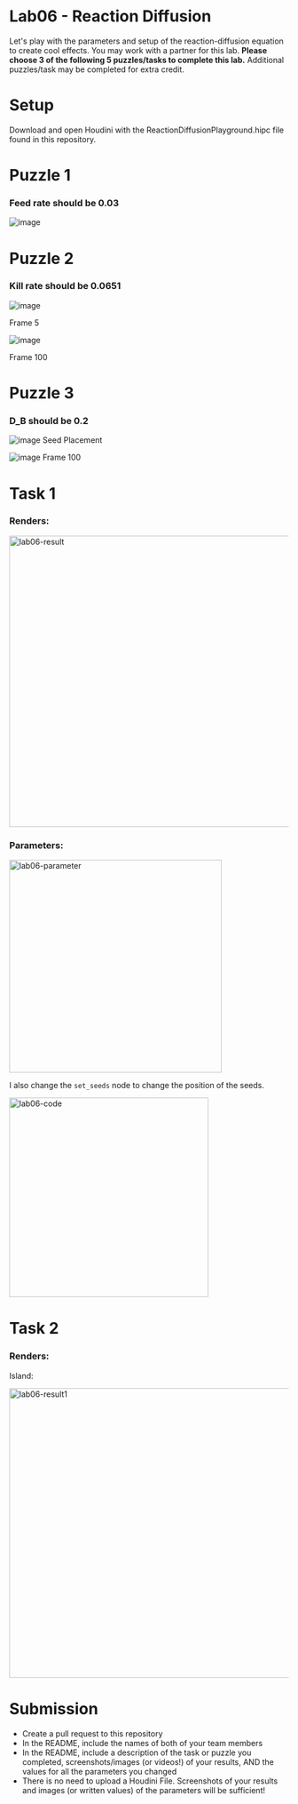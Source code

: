 # Lab06 - Reaction Diffusion
Let's play with the parameters and setup of the reaction-diffusion equation to create cool effects. You may work with a partner for this lab. **Please choose 3 of the following 5 puzzles/tasks to complete this lab.** Additional puzzles/task may be completed for extra credit.

# Setup
Download and open Houdini with the ReactionDiffusionPlayground.hipc file found in this repository.

# Puzzle 1
### Feed rate should be 0.03

![image](https://user-images.githubusercontent.com/60444726/197622415-ca9b9623-d01b-4e54-9b1a-b79109248cab.png)


# Puzzle 2
### Kill rate should be 0.0651

![image](https://user-images.githubusercontent.com/60444726/197624737-58ab1aca-accb-4b4a-9654-cdc5fe84e723.png)

Frame 5

![image](https://user-images.githubusercontent.com/60444726/197624645-e5b13798-ae74-4e18-84dc-955a9919021c.png)

Frame 100

# Puzzle 3
### D_B should be 0.2

![image](https://user-images.githubusercontent.com/60444726/197626261-1e4fa5d4-d9d8-4563-8b92-c2b2a20038f7.png)
Seed Placement

![image](https://user-images.githubusercontent.com/60444726/197626365-9a91a0d6-1e6f-4b0f-838b-7047c153d860.png)
Frame 100

# Task 1

### Renders:
<img width="524" alt="lab06-result" src="https://user-images.githubusercontent.com/33616958/198070509-f9815c05-64a7-4483-9592-c2f9c5904730.png">

### Parameters:
<img width="383" alt="lab06-parameter" src="https://user-images.githubusercontent.com/33616958/198070529-5a82c4c0-efe0-4731-9b3b-2d7b21ceea70.png">

I also change the `set_seeds` node to change the position of the seeds.

<img width="359" alt="lab06-code" src="https://user-images.githubusercontent.com/33616958/198070558-8e3b26b4-8b7b-4bce-9df9-e18552f5b8e8.png">

# Task 2
### Renders:
Island:

<img width="521" alt="lab06-result1" src="https://user-images.githubusercontent.com/33616958/198074144-36b28a4d-3682-4c85-ab87-e63b258481d8.png">


# Submission
- Create a pull request to this repository
- In the README, include the names of both of your team members
- In the README, include a description of the task or puzzle you completed, screenshots/images (or videos!) of your results, AND the values for all the parameters you changed
- There is no need to upload a Houdini File. Screenshots of your results and images (or written values) of the parameters will be sufficient!
